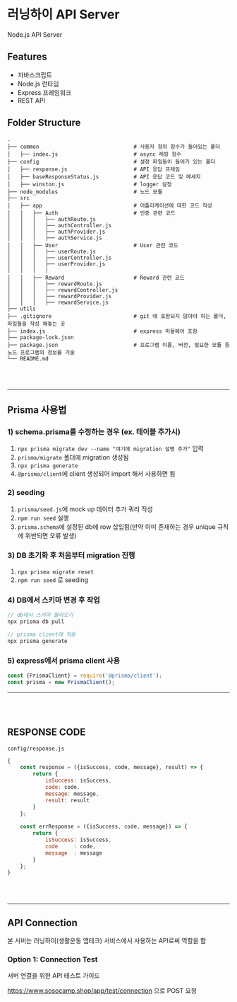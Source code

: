 # 러닝하이 API Server

Node.js API Server

## Features

- 자바스크립트
- Node.js 런타임
- Express 프레임워크
- REST API

## Folder Structure

```
.
├── common                              # 사용자 정의 함수가 들어있는 폴더
│   ├── index.js                        # async 래핑 함수
├── config                              # 설정 파일들이 들어가 있는 폴더
│   ├── response.js                     # API 응답 프레임
│   ├── baseResponseStatus.js           # API 응답 코드 및 메세지
│   ├── winston.js                      # logger 설정
├── node_modules                        # 노드 모듈
├── src
│   ├── app                             # 어플리케이션에 대한 코드 작성
│   │   ├── Auth                        # 인증 관련 코드
│   │   │   ├── authRoute.js
│   │   │   ├── authController.js
│   │   │   ├── authProvider.js
│   │   │   ├── authService.js
│   │   ├── User                        # User 관련 코드
│   │   │   ├── userRoute.js
│   │   │   ├── userController.js
│   │   │   ├── userProvider.js
│   │   │   │
│   │   ├── Reward                      # Reward 관련 코드
│   │   │   ├── rewardRoute.js
│   │   │   ├── rewardController.js
│   │   │   ├── rewardProvider.js
│   │   │   ├── rewardService.js
├── utils
├── .gitignore                          # git 에 포함되지 않아야 하는 폴더, 파일들을 작성 해놓는 곳
├── index.js                            # express 미들웨어 포함
├── package-lock.json
├── package.json                        # 프로그램 이름, 버전, 필요한 모듈 등 노드 프로그램의 정보를 기술
└── README.md
```

<br>
<br>

---
## Prisma 사용법
### 1) schema.prisma를 수정하는 경우 (ex. 테이블 추가시)
1. `npx prisma migrate dev --name "여기에 migration 설명 추가"` 입력
2. `prisma/migrate` 폴더에 migration 생성됨
3. `npx prisma generate`
4. `@prisma/client`에 client 생성되어 import 해서 사용하면 됨

### 2) seeding
1. `prisma/seed.js`에 mock up 데이터 추가 쿼리 작성
2. `npm run seed` 실행
3. `prisma.schema`에 설정된 db에 row 삽입됨(만약 이미 존재하는 경우 unique 규칙에 위반되면 오류 발생)

### 3) DB 초기화 후 처음부터 migration 진행
1. `npx prisma migrate reset`
2. `npm run seed` 로 seeding

### 4) DB에서 스키마 변경 후 작업
```javascript
// db에서 스키마 불러오기
npx prisma db pull

// prisma client에 적용
npx prisma generate
```

### 5) express에서 prisma client 사용
```javascript
const {PrismaClient} = require('@prisma/client');
const prisma = new PrismaClient();
```

---

<br>
<br>

## RESPONSE CODE
`config/response.js`
```javascript
{
    const response = ({isSuccess, code, message}, result) => {
        return {
            isSuccess: isSuccess,
            code: code,
            message: message,
            result: result
        }
    };
    
    const errResponse = ({isSuccess, code, message}) => {
        return {
            isSuccess: isSuccess,
            code     : code,
            message  : message
        }
    };
}
```

<br>
<br>

---

## API Connection

본 서버는 러닝하이(생활운동 앱테크) 서비스에서 사용하는 API로써 역할을 함

### Option 1: Connection Test

서버 연결을 위한 API 테스트 가이드

https://www.sosocamp.shop/app/test/connection 으로 POST 요청

